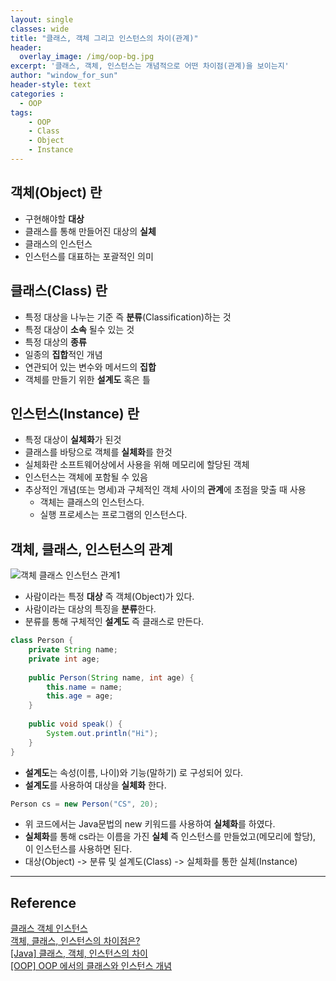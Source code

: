 ```yaml
--- 
layout: single
classes: wide
title: "클래스, 객체 그리고 인스턴스의 차이(관계)"
header:
  overlay_image: /img/oop-bg.jpg
excerpt: '클래스, 객체, 인스턴스는 개념적으로 어떤 차이점(관계)을 보이는지'
author: "window_for_sun"
header-style: text
categories :
  - OOP
tags:
    - OOP
    - Class
    - Object
    - Instance
---  
```


## 객체(Object) 란
- 구현해야할 **대상**
- 클래스를 통해 만들어진 대상의 **실체**
- 클래스의 인스턴스
- 인스턴스를 대표하는 포괄적인 의미

## 클래스(Class) 란
- 특정 대상을 나누는 기준 즉 **분류**(Classification)하는 것
- 특정 대상이 **소속** 될수 있는 것
- 특정 대상의 **종류**
- 일종의 **집합**적인 개념
- 연관되어 있는 변수와 메서드의 **집합**
- 객체를 만들기 위한 **설계도** 혹은 틀

## 인스턴스(Instance) 란
- 특정 대상이 **실체화**가 된것
- 클래스를 바탕으로 객체를 **실체화**를 한것
- 실체화란 소프트웨어상에서 사용을 위해 메모리에 할당된 객체
- 인스턴스는 객체에 포함될 수 있음
- 추상적인 개념(또는 명세)과 구체적인 객체 사이의 **관계**에 초점을 맞출 때 사용
	- 객체는 클래스의 인스턴스다.
	- 실행 프로세스는 프로그램의 인스턴스다.
	
## 객체, 클래스, 인스턴스의 관계
![객체 클래스 인스턴스 관계1]({{site.baseurl}}/img/oop-classobjectinstance-relation-1-diagram.png)

- 사람이라는 특정 **대상** 즉 객체(Object)가 있다.
- 사람이라는 대상의 특징을 **분류**한다.
- 분류를 통해 구체적인 **설계도** 즉 클래스로 만든다.

```java
class Person {
	private String name;
	private int age;
	
	public Person(String name, int age) {
		this.name = name;
		this.age = age;
	}
	
	public void speak() {
		System.out.println("Hi");
	}
}
```  

- **설계도**는 속성(이름, 나이)와 기능(말하기) 로 구성되어 있다.
- **설계도**를 사용하여 대상을 **실체화** 한다.

```java
Person cs = new Person("CS", 20);
```  

- 위  코드에서는 Java문법의 new 키워드를 사용하여 **실체화**를 하였다.
- **실체화**를 통해 cs라는 이름을 가진 **실체** 즉 인스턴스를 만들었고(메모리에 할당), 이 인스턴스를 사용하면 된다.
- 대상(Object) -> 분류 및 설계도(Class) -> 실체화를 통한 실체(Instance)


---
## Reference
[클래스 객체 인스턴스](https://botbinoo.tistory.com/30)  
[객체, 클래스, 인스턴스의 차이점은?](https://www.slipp.net/questions/126)  
[[Java] 클래스, 객체, 인스턴스의 차이](https://gmlwjd9405.github.io/2018/09/17/class-object-instance.html)  
[[OOP] OOP 에서의 클래스와 인스턴스 개념](https://www.youtube.com/watch?v=8B2Wxks5Sig)  